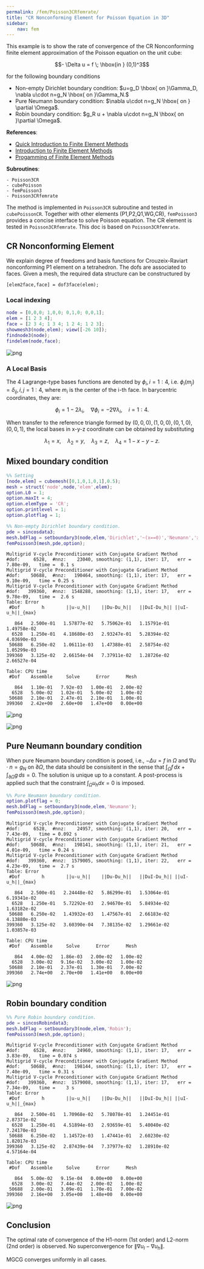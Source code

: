```yaml
---
permalink: /fem/Poisson3CRfemrate/
title: "CR Nonconforming Element for Poisson Equation in 3D"
sidebar:
    nav: fem
---
```


This example is to show the rate of convergence of the CR Nonconforming finite element approximation of the Poisson equation on the unit cube:

$$- \Delta u = f \; \hbox{in } (0,1)^3$$

for the following boundary conditions
- Non-empty Dirichlet boundary condition: $u=g_D \hbox{ on }\Gamma_D, \nabla u\cdot n=g_N \hbox{ on }\Gamma_N.$
- Pure Neumann boundary condition: $\nabla u\cdot n=g_N \hbox{ on } \partial \Omega$.
- Robin boundary condition: $g_R u + \nabla u\cdot n=g_N \hbox{ on }\partial \Omega$.

**References**:
- [Quick Introduction to Finite Element Methods](femdoc.html)
- [Introduction to Finite Element Methods](http://www.math.uci.edu/~chenlong/226/Ch2FEM.pdf)
- [Progamming of Finite Element Methods](http://www.math.uci.edu/~chenlong/226/Ch3FEMCode.pdf)

**Subroutines**:

    - Poisson3CR
    - cubePoisson
    - femPoisson3
    - Poisson3CRfemrate
    
The method is implemented in `Poisson3CR` subroutine and tested in `cubePoissonCR`. Together with other elements (P1,P2,Q1,WG,CR), `femPoisson3` provides a concise interface to solve Poisson equation. The CR element is tested in `Poisson3CRfemrate`. This doc is based on `Poisson3CRfemrate`.    

## CR Nonconforming Element

We explain degree of freedoms and basis functions for Crouzeix-Raviart nonconforming P1 element on a tetrahedron. The dofs are associated to faces. Given a mesh, the required data structure can be constructured by

    [elem2face,face] = dof3face(elem);
      
### Local indexing      


```matlab
node = [0,0,0; 1,0,0; 0,1,0; 0,0,1];
elem = [1 2 3 4];
face = [2 3 4; 1 3 4; 1 2 4; 1 2 3];
showmesh3(node,elem); view([-26 10]);
findnode3(node);
findelem(node,face);
```


    
![png](Poisson3CRfemrate_files/Poisson3CRfemrate_3_0.png)
    


### A Local Basis

The 4 Lagrange-type bases functions are denoted by $\phi_i, i=1:4$, i.e. $\phi_i(m_j)=\delta _{ij},i,j=1:4$, where $m_i$ is the center of the i-th face. In barycentric coordinates, they are:

$$\phi_i = 1- 2\lambda_i,\quad \nabla \phi_i = -2\nabla \lambda_i,\quad i =1:4.$$

When transfer to the reference triangle formed by $(0,0,0),(1,0,0),(0,1,0),(0,0,1)$, the local bases in x-y-z coordinate can be obtained by substituting 

$$\lambda _1 = x, \quad \lambda _2 = y, \quad \lambda _3 = z, \quad \lambda_4 = 1-x-y-z.$$ 

## Mixed boundary condition


```matlab
%% Setting
[node,elem] = cubemesh([0,1,0,1,0,1],0.5); 
mesh = struct('node',node,'elem',elem);
option.L0 = 1;
option.maxIt = 4;
option.elemType = 'CR';
option.printlevel = 1;
option.plotflag = 1;
```


```matlab
%% Non-empty Dirichlet boundary condition.
pde = sincosdata3;
mesh.bdFlag = setboundary3(node,elem,'Dirichlet','~(x==0)','Neumann','x==0');
femPoisson3(mesh,pde,option);
```

    Multigrid V-cycle Preconditioner with Conjugate Gradient Method
    #dof:     6528,  #nnz:    23040, smoothing: (1,1), iter: 17,   err = 7.80e-09,   time =  0.1 s
    Multigrid V-cycle Preconditioner with Conjugate Gradient Method
    #dof:    50688,  #nnz:   190464, smoothing: (1,1), iter: 17,   err = 9.10e-09,   time = 0.25 s
    Multigrid V-cycle Preconditioner with Conjugate Gradient Method
    #dof:   399360,  #nnz:  1548288, smoothing: (1,1), iter: 17,   err = 9.78e-09,   time =  2.6 s
    Table: Error
     #Dof        h        ||u-u_h||    ||Du-Du_h||   ||DuI-Du_h|| ||uI-u_h||_{max}
    
       864   2.500e-01   1.57877e-02   5.75062e-01   1.15791e-01   1.49758e-02
      6528   1.250e-01   4.18680e-03   2.93247e-01   5.28394e-02   4.03690e-03
     50688   6.250e-02   1.06111e-03   1.47388e-01   2.58754e-02   1.05299e-03
    399360   3.125e-02   2.66154e-04   7.37911e-02   1.28726e-02   2.66527e-04
    
    Table: CPU time
     #Dof    Assemble     Solve      Error      Mesh    
    
       864   1.10e-01   7.92e-03   1.00e-01   2.00e-02
      6528   5.00e-02   1.02e-01   5.00e-02   1.00e-02
     50688   2.10e-01   2.47e-01   2.10e-01   1.00e-01
    399360   2.42e+00   2.60e+00   1.47e+00   0.00e+00
    



    
![png](Poisson3CRfemrate_files/Poisson3CRfemrate_7_1.png)
    



    
![png](Poisson3CRfemrate_files/Poisson3CRfemrate_7_2.png)
    


## Pure Neumann boundary condition

When pure Neumann boundary condition is posed, i.e., $-\Delta u =f$ in $\Omega$ and $\nabla u\cdot n=g_N$ on $\partial \Omega$, the data should be consisitent in the sense that $\int_{\Omega} f \, dx + \int_{\partial \Omega} g \, ds = 0$. The solution is unique up to a constant. A post-process is applied such that the constraint $\int_{\Omega}u_h dx = 0$ is imposed. 


```matlab
%% Pure Neumann boundary condition.
option.plotflag = 0;
mesh.bdFlag = setboundary3(node,elem,'Neumann');
femPoisson3(mesh,pde,option);
```

    Multigrid V-cycle Preconditioner with Conjugate Gradient Method
    #dof:     6528,  #nnz:    24957, smoothing: (1,1), iter: 20,   err = 7.43e-09,   time = 0.092 s
    Multigrid V-cycle Preconditioner with Conjugate Gradient Method
    #dof:    50688,  #nnz:   198141, smoothing: (1,1), iter: 21,   err = 4.01e-09,   time = 0.24 s
    Multigrid V-cycle Preconditioner with Conjugate Gradient Method
    #dof:   399360,  #nnz:  1579005, smoothing: (1,1), iter: 22,   err = 4.23e-09,   time =  2.7 s
    Table: Error
     #Dof        h        ||u-u_h||    ||Du-Du_h||   ||DuI-Du_h|| ||uI-u_h||_{max}
    
       864   2.500e-01   2.24448e-02   5.86299e-01   1.53064e-01   6.19341e-02
      6528   1.250e-01   5.72292e-03   2.94670e-01   5.84934e-02   1.63182e-02
     50688   6.250e-02   1.43932e-03   1.47567e-01   2.66183e-02   4.13880e-03
    399360   3.125e-02   3.60390e-04   7.38135e-02   1.29661e-02   1.03857e-03
    
    Table: CPU time
     #Dof    Assemble     Solve      Error      Mesh    
    
       864   4.00e-02   1.86e-03   2.00e-02   1.00e-02
      6528   3.00e-02   9.16e-02   3.00e-02   1.00e-02
     50688   2.10e-01   2.37e-01   1.30e-01   7.00e-02
    399360   2.74e+00   2.70e+00   1.41e+00   0.00e+00
    



    
![png](Poisson3CRfemrate_files/Poisson3CRfemrate_9_1.png)
    


## Robin boundary condition


```matlab
%% Pure Robin boundary condition.
pde = sincosRobindata3;
mesh.bdFlag = setboundary3(node,elem,'Robin');
femPoisson3(mesh,pde,option);
```

    Multigrid V-cycle Preconditioner with Conjugate Gradient Method
    #dof:     6528,  #nnz:    24960, smoothing: (1,1), iter: 17,   err = 3.83e-09,   time = 0.074 s
    Multigrid V-cycle Preconditioner with Conjugate Gradient Method
    #dof:    50688,  #nnz:   198144, smoothing: (1,1), iter: 17,   err = 7.40e-09,   time = 0.31 s
    Multigrid V-cycle Preconditioner with Conjugate Gradient Method
    #dof:   399360,  #nnz:  1579008, smoothing: (1,1), iter: 17,   err = 7.34e-09,   time =    3 s
    Table: Error
     #Dof        h        ||u-u_h||    ||Du-Du_h||   ||DuI-Du_h|| ||uI-u_h||_{max}
    
       864   2.500e-01   1.70968e-02   5.78078e-01   1.24451e-01   2.87371e-02
      6528   1.250e-01   4.51894e-03   2.93659e-01   5.40040e-02   7.24170e-03
     50688   6.250e-02   1.14572e-03   1.47441e-01   2.60230e-02   1.82017e-03
    399360   3.125e-02   2.87439e-04   7.37977e-02   1.28910e-02   4.57164e-04
    
    Table: CPU time
     #Dof    Assemble     Solve      Error      Mesh    
    
       864   5.00e-02   9.15e-04   0.00e+00   0.00e+00
      6528   3.00e-02   7.44e-02   2.00e-02   1.00e-02
     50688   2.00e-01   3.09e-01   1.70e-01   7.00e-02
    399360   2.16e+00   3.05e+00   1.48e+00   0.00e+00
    



    
![png](Poisson3CRfemrate_files/Poisson3CRfemrate_11_1.png)
    


## Conclusion


The optimal rate of convergence of the H1-norm (1st order) and L2-norm (2nd order) is observed. No superconvergence for $\|\nabla u_I - \nabla u_h\|$.

MGCG converges uniformly in all cases.
